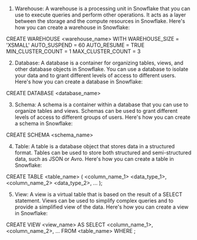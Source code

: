 1. Warehouse: A warehouse is a processing unit in Snowflake that you can use to execute queries and perform other operations. It acts as a layer between the storage and the compute resources in Snowflake.
Here's how you can create a warehouse in Snowflake:

CREATE WAREHOUSE <warehouse_name>
  WITH 
  WAREHOUSE_SIZE = 'XSMALL'
  AUTO_SUSPEND = 60 
  AUTO_RESUME = TRUE
  MIN_CLUSTER_COUNT = 1 
  MAX_CLUSTER_COUNT = 3


2. Database: A database is a container for organizing tables, views, and other database objects in Snowflake. You can use a database to isolate your data and to grant different levels of access to different users.
Here's how you can create a database in Snowflake:

CREATE DATABASE <database_name>


3. Schema: A schema is a container within a database that you can use to organize tables and views. Schemas can be used to grant different levels of access to different groups of users.
Here's how you can create a schema in Snowflake:


CREATE SCHEMA <schema_name>


4. Table: A table is a database object that stores data in a structured format. Tables can be used to store both structured and semi-structured data, such as JSON or Avro.
Here's how you can create a table in Snowflake:


CREATE TABLE <table_name> (
  <column_name_1> <data_type_1>,
  <column_name_2> <data_type_2>,
  ...
);


5. View: A view is a virtual table that is based on the result of a SELECT statement. Views can be used to simplify complex queries and to provide a simplified view of the data.
Here's how you can create a view in Snowflake:


CREATE VIEW <view_name> AS
SELECT 
  <column_name_1>,
  <column_name_2>,
  ...
FROM <table_name>
WHERE <condition>;
